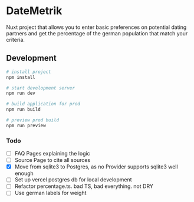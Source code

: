 # DateMetrik
Nuxt project that allows you to enter basic preferences on potential dating partners and get the percentage of the german population that match your criteria.

## Development
```bash
# install project
npm install

# start development server
npm run dev

# build application for prod
npm run build

# preview prod build
npm run preview
```

### Todo
- [ ] FAQ Pages explaining the logic
- [ ] Source Page to cite all sources
- [x] Move from sqlite3 to Postgres, as no Provider supports sqlite3 well enough
- [ ] Set up vercel postgres db for local development
- [ ] Refactor percentage.ts. bad TS, bad everything. not DRY
- [ ] Use german labels for weight